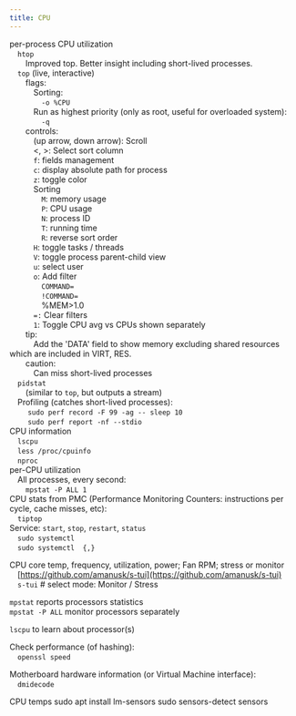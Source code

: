```yaml
---
title: CPU
---
```


per-process CPU utilization  
  `htop`  
   Improved top. Better insight including short-lived processes.  
  `top` \(live, interactive\)  
   flags:  
    Sorting:  
     `-o %CPU`  
    Run as highest priority \(only as root, useful for overloaded system\):  
     `-q`  
   controls:  
    \(up arrow, down arrow\): Scroll  
    &lt;, &gt;: Select sort column  
    `f`: fields management  
    `c`: display absolute path for process  
    `z`: toggle color  
    Sorting  
     `M`: memory usage  
     `P`: CPU usage  
     `N`: process ID  
     `T`: running time  
     `R`: reverse sort order  
    `H`: toggle tasks / threads  
    `V`: toggle process parent-child view  
    `u`: select user  
    `o`: Add filter  
     `COMMAND=`  
     `!COMMAND=`  
     %MEM&gt;1.0  
    `=:` Clear filters  
    `1`: Toggle CPU avg vs CPUs shown separately  
   tip:  
    Add the 'DATA' field to show memory excluding shared resources which are included in VIRT, RES.  
   caution:  
    Can miss short-lived processes  
  `pidstat`  
   \(similar to `top`, but outputs a stream\)  
  Profiling \(catches short-lived processes\):  
    `sudo perf record -F 99 -ag -- sleep 10`  
    `sudo perf report -nf --stdio`  
 CPU information  
  `lscpu`  
  `less /proc/cpuinfo`  
  `nproc`  
 per-CPU utilization  
  All processes, every second:  
   `mpstat -P ALL 1`  
 CPU stats from PMC \(Performance Monitoring Counters: instructions per cycle, cache misses, etc\):  
  `tiptop`  
 Service: `start`, `stop`, `restart`, `status`  
  `sudo systemctl`    
  `sudo systemctl  {,}`  

 CPU core temp, frequency, utilization, power; Fan RPM; stress or monitor  
  [https://github.com/amanusk/s-tui](https://github.com/amanusk/s-tui)  
  `s-tui` \# select mode: Monitor / Stress  

 `mpstat` reports processors statistics  
 `mpstat -P ALL` monitor processors separately  

 `lscpu` to learn about processor\(s\)  

 Check performance \(of hashing\):  
  `openssl speed`  

Motherboard hardware information \(or Virtual Machine interface\):  
 `dmidecode`  

CPU temps
	sudo apt install lm-sensors
	sudo sensors-detect
	sensors

